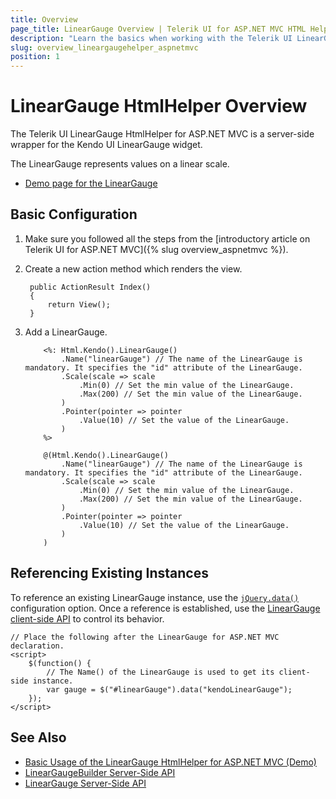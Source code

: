 ```yaml
---
title: Overview
page_title: LinearGauge Overview | Telerik UI for ASP.NET MVC HTML Helpers
description: "Learn the basics when working with the Telerik UI LinearGauge HtmlHelper for ASP.NET MVC."
slug: overview_lineargaugehelper_aspnetmvc
position: 1
---
```


# LinearGauge HtmlHelper Overview

The Telerik UI LinearGauge HtmlHelper for ASP.NET MVC is a server-side wrapper for the Kendo UI LinearGauge widget.

The LinearGauge represents values on a linear scale.

* [Demo page for the LinearGauge](https://demos.telerik.com/aspnet-mvc/linear-gauge)

## Basic Configuration

1. Make sure you followed all the steps from the [introductory article on Telerik UI for ASP.NET MVC]({% slug overview_aspnetmvc %}).
1. Create a new action method which renders the view.

        public ActionResult Index()
        {
            return View();
        }

1. Add a LinearGauge.

    ```ASPX
        <%: Html.Kendo().LinearGauge()
            .Name("linearGauge") // The name of the LinearGauge is mandatory. It specifies the "id" attribute of the LinearGauge.
            .Scale(scale => scale
                .Min(0) // Set the min value of the LinearGauge.
                .Max(200) // Set the min value of the LinearGauge.
            )
            .Pointer(pointer => pointer
                .Value(10) // Set the value of the LinearGauge.
            )
        %>
    ```
    ```Razor
        @(Html.Kendo().LinearGauge()
            .Name("linearGauge") // The name of the LinearGauge is mandatory. It specifies the "id" attribute of the LinearGauge.
            .Scale(scale => scale
                .Min(0) // Set the min value of the LinearGauge.
                .Max(200) // Set the min value of the LinearGauge.
            )
            .Pointer(pointer => pointer
                .Value(10) // Set the value of the LinearGauge.
            )
        )
    ```

## Referencing Existing Instances

To reference an existing LinearGauge instance, use the [`jQuery.data()`](http://api.jquery.com/jQuery.data/) configuration option. Once a reference is established, use the [LinearGauge client-side API](http://docs.telerik.com/kendo-ui/api/javascript/dataviz/ui/lineargauge#methods) to control its behavior.

    // Place the following after the LinearGauge for ASP.NET MVC declaration.
    <script>
        $(function() {
            // The Name() of the LinearGauge is used to get its client-side instance.
            var gauge = $("#linearGauge").data("kendoLinearGauge");
        });
    </script>

## See Also

* [Basic Usage of the LinearGauge HtmlHelper for ASP.NET MVC (Demo)](https://demos.telerik.com/aspnet-mvc/linear-gauge)
* [LinearGaugeBuilder Server-Side API](http://docs.telerik.com/aspnet-mvc/api/Kendo.Mvc.UI.Fluent/LinearGaugeBuilder)
* [LinearGauge Server-Side API](/api/lineargauge)

